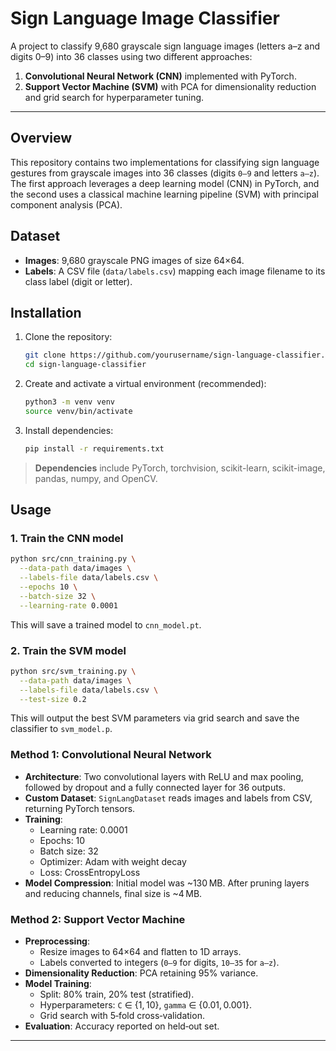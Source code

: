 # Sign Language Image Classifier

A project to classify 9,680 grayscale sign language images (letters a–z and digits 0–9) into 36 classes using two different approaches:

1. **Convolutional Neural Network (CNN)** implemented with PyTorch.
2. **Support Vector Machine (SVM)** with PCA for dimensionality reduction and grid search for hyperparameter tuning.

---

## Overview

This repository contains two implementations for classifying sign language gestures from grayscale images into 36 classes (digits `0–9` and letters `a–z`). The first approach leverages a deep learning model (CNN) in PyTorch, and the second uses a classical machine learning pipeline (SVM) with principal component analysis (PCA).

## Dataset

- **Images**: 9,680 grayscale PNG images of size 64×64.
- **Labels**: A CSV file (`data/labels.csv`) mapping each image filename to its class label (digit or letter).

## Installation

1. Clone the repository:

   ```bash
   git clone https://github.com/yourusername/sign-language-classifier.git
   cd sign-language-classifier
   ```

2. Create and activate a virtual environment (recommended):

   ```bash
   python3 -m venv venv
   source venv/bin/activate
   ```

3. Install dependencies:
   ```bash
   pip install -r requirements.txt
   ```

> **Dependencies** include PyTorch, torchvision, scikit-learn, scikit-image, pandas, numpy, and OpenCV.

## Usage

### 1. Train the CNN model

```bash
python src/cnn_training.py \
  --data-path data/images \
  --labels-file data/labels.csv \
  --epochs 10 \
  --batch-size 32 \
  --learning-rate 0.0001
```

This will save a trained model to `cnn_model.pt`.

### 2. Train the SVM model

```bash
python src/svm_training.py \
  --data-path data/images \
  --labels-file data/labels.csv \
  --test-size 0.2
```

This will output the best SVM parameters via grid search and save the classifier to `svm_model.p`.

### Method 1: Convolutional Neural Network

- **Architecture**: Two convolutional layers with ReLU and max pooling, followed by dropout and a fully connected layer for 36 outputs.
- **Custom Dataset**: `SignLangDataset` reads images and labels from CSV, returning PyTorch tensors.
- **Training**:
  - Learning rate: 0.0001
  - Epochs: 10
  - Batch size: 32
  - Optimizer: Adam with weight decay
  - Loss: CrossEntropyLoss
- **Model Compression**: Initial model was ~130 MB. After pruning layers and reducing channels, final size is ~4 MB.

### Method 2: Support Vector Machine

- **Preprocessing**:
  - Resize images to 64×64 and flatten to 1D arrays.
  - Labels converted to integers (`0–9` for digits, `10–35` for `a–z`).
- **Dimensionality Reduction**: PCA retaining 95% variance.
- **Model Training**:
  - Split: 80% train, 20% test (stratified).
  - Hyperparameters: `C` ∈ {1, 10}, `gamma` ∈ {0.01, 0.001}.
  - Grid search with 5‑fold cross‑validation.
- **Evaluation**: Accuracy reported on held‑out set.

---
